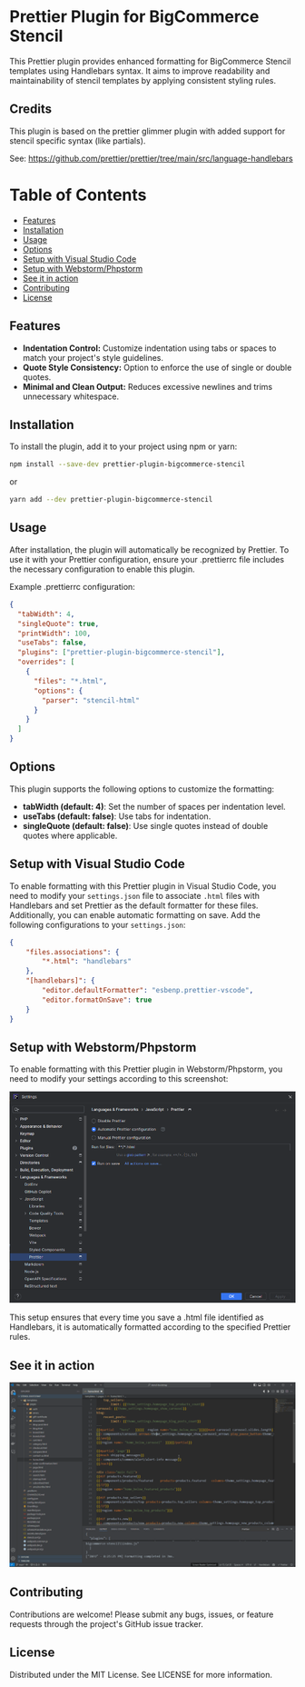 # Prettier Plugin for BigCommerce Stencil

This Prettier plugin provides enhanced formatting for BigCommerce Stencil templates using Handlebars syntax. It aims to improve readability and maintainability of stencil templates by applying consistent styling rules.

## Credits

This plugin is based on the prettier glimmer plugin with added support for stencil specific syntax (like partials).

See: https://github.com/prettier/prettier/tree/main/src/language-handlebars

# Table of Contents

- [Features](#features)
- [Installation](#installation)
- [Usage](#usage)
- [Options](#options)
- [Setup with Visual Studio Code](#setup-with-visual-studio-code)
- [Setup with Webstorm/Phpstorm](#setup-with-webstormphpstorm)
- [See it in action](#see-it-in-action)
- [Contributing](#contributing)
- [License](#license)

## Features

- **Indentation Control:** Customize indentation using tabs or spaces to match your project's style guidelines.
- **Quote Style Consistency:** Option to enforce the use of single or double quotes.
- **Minimal and Clean Output:** Reduces excessive newlines and trims unnecessary whitespace.

## Installation

To install the plugin, add it to your project using npm or yarn:

```bash
npm install --save-dev prettier-plugin-bigcommerce-stencil
```

or

```bash
yarn add --dev prettier-plugin-bigcommerce-stencil
```

## Usage

After installation, the plugin will automatically be recognized by Prettier. To use it with your Prettier configuration, ensure your .prettierrc file includes the necessary configuration to enable this plugin.

Example .prettierrc configuration:

```json
{
  "tabWidth": 4,
  "singleQuote": true,
  "printWidth": 100,
  "useTabs": false,
  "plugins": ["prettier-plugin-bigcommerce-stencil"],
  "overrides": [
    {
      "files": "*.html",
      "options": {
        "parser": "stencil-html"
      }
    }
  ]
}
```

## Options

This plugin supports the following options to customize the formatting:

- **tabWidth (default: 4)**: Set the number of spaces per indentation level.
- **useTabs (default: false)**: Use tabs for indentation.
- **singleQuote (default: false)**: Use single quotes instead of double quotes where applicable.

## Setup with Visual Studio Code

To enable formatting with this Prettier plugin in Visual Studio Code, you need to modify your `settings.json` file to associate `.html` files with Handlebars and set Prettier as the default formatter for these files. Additionally, you can enable automatic formatting on save. Add the following configurations to your `settings.json`:

```json
{
    "files.associations": {
        "*.html": "handlebars"
    },
    "[handlebars]": {
        "editor.defaultFormatter": "esbenp.prettier-vscode",
        "editor.formatOnSave": true
    }
}
```

## Setup with Webstorm/Phpstorm

To enable formatting with this Prettier plugin in Webstorm/Phpstorm, you need to modify your settings according to this screenshot:

![jetbrains setup](https://github.com/phoenix128/prettier-plugin-bigcommerce-stencil/blob/main/doc-files/webstorm-settings.png?raw=true)

This setup ensures that every time you save a .html file identified as Handlebars, it is automatically formatted according to the specified Prettier rules.

## See it in action

![in action](https://github.com/phoenix128/prettier-plugin-bigcommerce-stencil/blob/main/doc-files/action.gif?raw=true)

## Contributing

Contributions are welcome! Please submit any bugs, issues, or feature requests through the project's GitHub issue tracker.

## License

Distributed under the MIT License. See LICENSE for more information.
